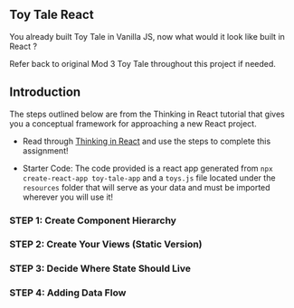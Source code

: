 ## Toy Tale React

You already built Toy Tale in Vanilla JS, now what would it look like built in React ? 

Refer back to original Mod 3 Toy Tale throughout this project if needed. 

## Introduction

The steps outlined below are from the Thinking in React tutorial that gives you a conceptual framework for approaching a new React project.

* Read through [Thinking in React](https://reactjs.org/docs/thinking-in-react.html) and use the steps to complete this assignment!

* Starter Code: The code provided is a react app generated from `npx create-react-app toy-tale-app` and a `toys.js` file located under the `resources` folder that will serve as your data and must be imported wherever you will use it! 

### STEP 1: Create Component Hierarchy


### STEP 2: Create Your Views (Static Version)

### STEP 3: Decide Where State Should Live

### STEP 4: Adding Data Flow 
